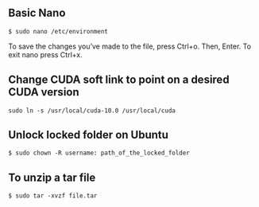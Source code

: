 ## Basic Nano

```
$ sudo nano /etc/environment
```

To save the changes you’ve made to the file, press Ctrl+o. Then, Enter.
To exit nano press Ctrl+x.

## Change CUDA soft link to point on a desired CUDA version

```
sudo ln -s /usr/local/cuda-10.0 /usr/local/cuda
```

## Unlock locked folder on Ubuntu

``` 
$ sudo chown -R username: path_of_the_locked_folder

```

## To unzip a tar file

```
$ sudo tar -xvzf file.tar
```
